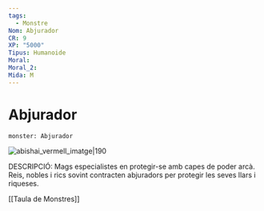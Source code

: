 ```yaml
---
tags:
  - Monstre
Nom: Abjurador
CR: 9
XP: "5000"
Tipus: Humanoide
Moral: 
Moral_2: 
Mida: M
---
```

# Abjurador

```statblock
monster: Abjurador
```

![abishai_vermell_imatge|190](https://static.wikia.nocookie.net/pathfinder/images/4/40/Abjurist.jpg/revision/latest?cb=20080616154644)

DESCRIPCIÓ: 
Mags especialistes en protegir-se amb capes de poder arcà. Reis, nobles i rics sovint contracten abjuradors per protegir les seves llars i riqueses.


[[Taula de Monstres]]